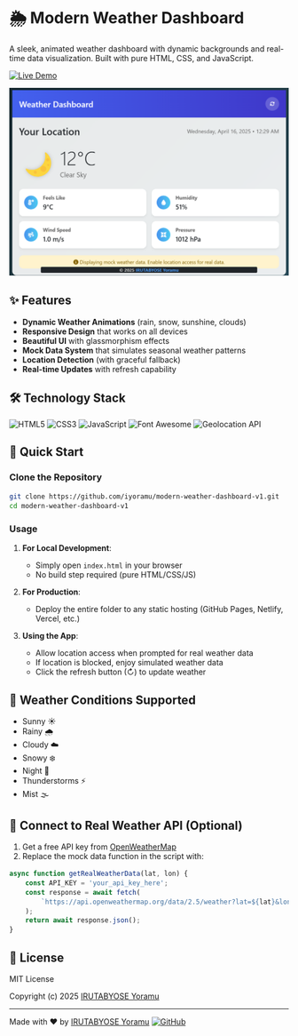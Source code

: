 # 🌦️ Modern Weather Dashboard

A sleek, animated weather dashboard with dynamic backgrounds and real-time data visualization. Built with pure HTML, CSS, and JavaScript.

[![Live Demo](https://img.shields.io/badge/Live_Demo-View_Now-green?style=for-the-badge)](https://iyoramu.github.io/modern-weather-dashboard-v1/)

![Weather Dashboard](modern-weather-dashboard-v1.png)

## ✨ Features

- **Dynamic Weather Animations** (rain, snow, sunshine, clouds)
- **Responsive Design** that works on all devices
- **Beautiful UI** with glassmorphism effects
- **Mock Data System** that simulates seasonal weather patterns
- **Location Detection** (with graceful fallback)
- **Real-time Updates** with refresh capability

## 🛠️ Technology Stack

![HTML5](https://img.shields.io/badge/HTML5-E34F26?style=flat&logo=html5&logoColor=white)
![CSS3](https://img.shields.io/badge/CSS3-1572B6?style=flat&logo=css3&logoColor=white)
![JavaScript](https://img.shields.io/badge/JavaScript-F7DF1E?style=flat&logo=javascript&logoColor=black)
![Font Awesome](https://img.shields.io/badge/Font_Awesome-528DD7?style=flat&logo=font-awesome&logoColor=white)
![Geolocation API](https://img.shields.io/badge/Geolocation_API-4285F4?style=flat&logo=google-maps&logoColor=white)

## 🚀 Quick Start

### Clone the Repository

```bash
git clone https://github.com/iyoramu/modern-weather-dashboard-v1.git
cd modern-weather-dashboard-v1
```

### Usage

1. **For Local Development**:
   - Simply open `index.html` in your browser
   - No build step required (pure HTML/CSS/JS)

2. **For Production**:
   - Deploy the entire folder to any static hosting (GitHub Pages, Netlify, Vercel, etc.)

3. **Using the App**:
   - Allow location access when prompted for real weather data
   - If location is blocked, enjoy simulated weather data
   - Click the refresh button (↻) to update weather

## 🌈 Weather Conditions Supported

- Sunny ☀️
- Rainy 🌧️  
- Cloudy ☁️
- Snowy ❄️
- Night 🌙
- Thunderstorms ⚡
- Mist 🌫️

## 🔧 Connect to Real Weather API (Optional)

1. Get a free API key from [OpenWeatherMap](https://openweathermap.org/api)
2. Replace the mock data function in the script with:

```javascript
async function getRealWeatherData(lat, lon) {
    const API_KEY = 'your_api_key_here';
    const response = await fetch(
        `https://api.openweathermap.org/data/2.5/weather?lat=${lat}&lon=${lon}&appid=${API_KEY}&units=metric`
    );
    return await response.json();
}
```

## 📜 License

MIT License

Copyright (c) 2025 [IRUTABYOSE Yoramu](https://linkedin.com/in/iyoramu)

---

Made with ❤️ by [IRUTABYOSE Yoramu](https://linkedin.com/in/iyoramu)
[![GitHub](https://img.shields.io/badge/GitHub-View_on_GitHub-blue?style=flat&logo=github)](https://github.com/iyoramu/modern-weather-dashboard-v1)